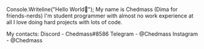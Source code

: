  Console.Writeline("Hello World👋");
 My name is Chedmass (Dima for friends-nerds)
I'm student programmer with almost no work experience at all
I love doing hard projects with lots of code.
  
My contacts:
  Discord   - Chedmass#8586
  Telegram  - @Chedmass
  Instagram - @Chedmass
